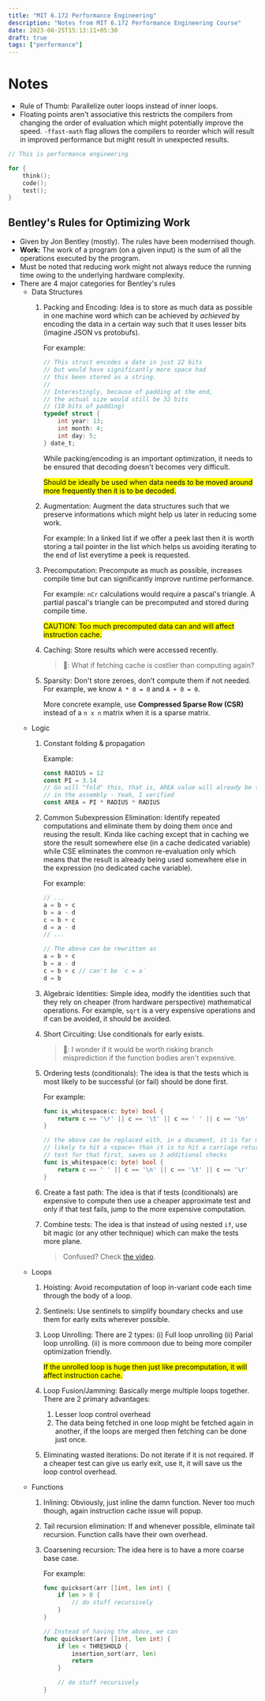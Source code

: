 ```yaml
---
title: "MIT 6.172 Performance Engineering"
description: "Notes from MIT 6.172 Performance Engineering Course"
date: 2023-08-25T15:13:11+05:30
draft: true
tags: ["performance"]
---
```


# Notes
- Rule of Thumb: Parallelize outer loops instead of inner loops.
- Floating points aren't associative this restricts the compilers from changing the order of evaluation which might potentially improve the speed. `-ffast-math` flag allows the compilers to reorder which will result in improved performance but might result in unexpected results.

```go
// This is performance engineering

for {
    think();
    code();
    test();
}
```

## Bentley's Rules for Optimizing Work
- Given by Jon Bentley (mostly). The rules have been modernised though.
- **Work:** The work of a program (on a given input) is the sum of all the operations executed by the program.
- Must be noted that reducing work might not always reduce the running time owing to the underlying hardware complexity.
- There are 4 major categories for Bentley's rules
  - Data Structures
    1. Packing and Encoding: Idea is to store as much data as possible in one machine word which can be achieved by *achieved* 
        by encoding the data in a certain way such that it uses lesser bits (imagine JSON vs protobufs).

        For example:
        ```c
        // This struct encodes a date in just 22 bits 
        // but would have significantly more space had
        // this been stored as a string.
        //
        // Interestingly, because of padding at the end,
        // the actual size would still be 32 bits
        // (10 bits of padding)
        typedef struct {
            int year: 13;
            int month: 4;
            int day: 5;
        } date_t;
        ```

        While packing/encoding is an important optimization, it needs to be ensured that decoding doesn't becomes very difficult.

        <mark>Should be ideally be used when data needs to be moved around more frequently then it is to be decoded.</mark>  
    2. Augmentation: Augment the data structures such that we preserve informations which might help us later in reducing some work.

        For example: In a linked list if we offer a peek last then it is worth storing a tail pointer in the list which helps us avoiding iterating 
        to the end of list everytime a peek is requested.
    3. Precomputation: Precompute as much as possible, increases compile time but can significantly improve runtime performance.
 
        For example: `nCr` calculations would require a pascal's triangle. A partial pascal's triangle can be precomputed and stored during compile time.

        <mark>CAUTION: Too much precomputed data can and will affect instruction cache.</mark>
    4. Caching: Store results which were accessed recently.

        > 🤔: What if fetching cache is costlier than computing again?
    5. Sparsity: Don't store zeroes, don't compute them if not needed. For example, we know `A * 0 = 0` and `A + 0 = 0`.

        More concrete example, use **Compressed Sparse Row (CSR)** instead of a `n x n` matrix when it is a sparse matrix.
  - Logic
    1. Constant folding & propagation

        Example:
        ```go
        const RADIUS = 12
        const PI = 3.14
        // Go will "fold" this, that is, AREA value will already be there
        // in the assembly - Yeah, I verified
        const AREA = PI * RADIUS * RADIUS 
        ```
    2. Common Subexpression Elimination: Identify repeated computations and eliminate them by doing them once and reusing the result. 
        Kinda like caching except that in caching we store the result somewhere else (in a cache dedicated variable) while CSE eliminates the common 
        re-evaluation only which means that the result is already being used somewhere else in the expression (no dedicated cache variable).

        For example:
        ```go
        // ...
        a = b + c
        b = a - d
        c = b + c
        d = a - d
        // ...

        // The above can be rewritten as
        a = b + c
        b = a - d
        c = b + c // can't be `c = a`
        d = b
        ```
    3. Algebraic Identities: Simple idea, modify the identities such that they rely on cheaper (from hardware perspective) mathematical operations. For example,
        `sqrt` is a very expensive operations and if can be avoided, it should be avoided.
    4. Short Circuiting: Use conditionals for early exists.

        > 🤔: I wonder if it would be worth risking branch misprediction if the function bodies aren't expensive.
    5. Ordering tests (conditionals): The idea is that the tests which is most likely to be successful (or fail) should be done first.
        
        For example:
        ```go
        func is_whitespace(c: byte) bool {
            return c == '\r' || c == '\t' || c == ' ' || c == '\n'
        }

        // the above can be replaced with, in a document, it is far more
        // likely to hit a <space> than it is to hit a carriage return, so
        // test for that first, saves us 3 additional checks
        func is_whitespace(c: byte) bool {
            return c == ' ' || c == '\n' || c == '\t' || c == '\r'
        }
        ```
    6. Create a fast path: The idea is that if tests (conditionals) are expensive to compute then use a cheaper approximate test and only if that test fails,
        jump to the more expensive computation.
    7. Combine tests: The idea is that instead of using nested `if`, use bit magic (or any other technique) which can make the tests more plane.

        > Confused? Check [the video](https://www.youtube.com/watch?v=H-1-X9bkop8&t=3458s).
  - Loops
    1. Hoisting: Avoid recomputation of loop in-variant code each time through the body of a loop.
    2. Sentinels: Use sentinels to simplify boundary checks and use them for early exits wherever possible.
    3. Loop Unrolling: There are 2 types: (i) Full loop unrolling (ii) Parial loop unrolling. (ii) is more commoon due to
        being more compiler optimization friendly.

        <mark>If the unrolled loop is huge then just like precomputation, it will affect instruction cache.</mark>
    4. Loop Fusion/Jamming: Basically merge multiple loops together. There are 2 primary advantages:
       1. Lesser loop control overhead
       2. The data being fetched in one loop might be fetched again in another, if the loops are merged then fetching can be done just once.
    5. Eliminating wasted iterations: Do not iterate if it is not required. If a cheaper test can give us early exit, use it, it will save us the loop control
        overhead.
  - Functions
    1. Inlining: Obviously, just inline the damn function. Never too much though, again instruction cache issue will popup.
    2. Tail recursion elimination: If and whenever possible, eliminate tail recursion. Function calls have their own overhead.
    3. Coarsening recursion: The idea here is to have a more coarse base case.

        For example:
        ```go
        func quicksort(arr []int, len int) {
            if len > 0 {
                // do stuff recursively
            }
        }

        // Instead of having the above, we can
        func quicksort(arr []int, len int) {
            if len < THRESHOLD {
                insertion_sort(arr, len)
                return
            }

            // do stuff recursively
        }
        ```